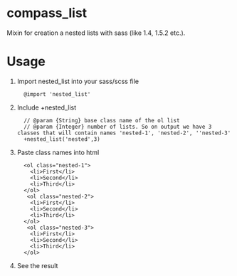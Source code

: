compass_list
============

Mixin for creation a nested lists with sass (like 1.4, 1.5.2 etc.).

Usage
============
1. Import nested_list into your sass/scss file

         @import 'nested_list'
         
2. Include +nested_list   

         // @param {String} base class name of the ol list
         // @param {Integer} number of lists. So on output we have 3 classes that will contain names 'nested-1', 'nested-2', ''nested-3'      
         +nested_list('nested',3)
   
3. Paste class names into html

         <ol class="nested-1">
           <li>First</li>
           <li>Second</li>
           <li>Third</li>
         </ol>
          <ol class="nested-2">
           <li>First</li>
           <li>Second</li>
           <li>Third</li>
         </ol>
          <ol class="nested-3">
           <li>First</li>
           <li>Second</li>
           <li>Third</li>
         </ol>
         
4. See the result
